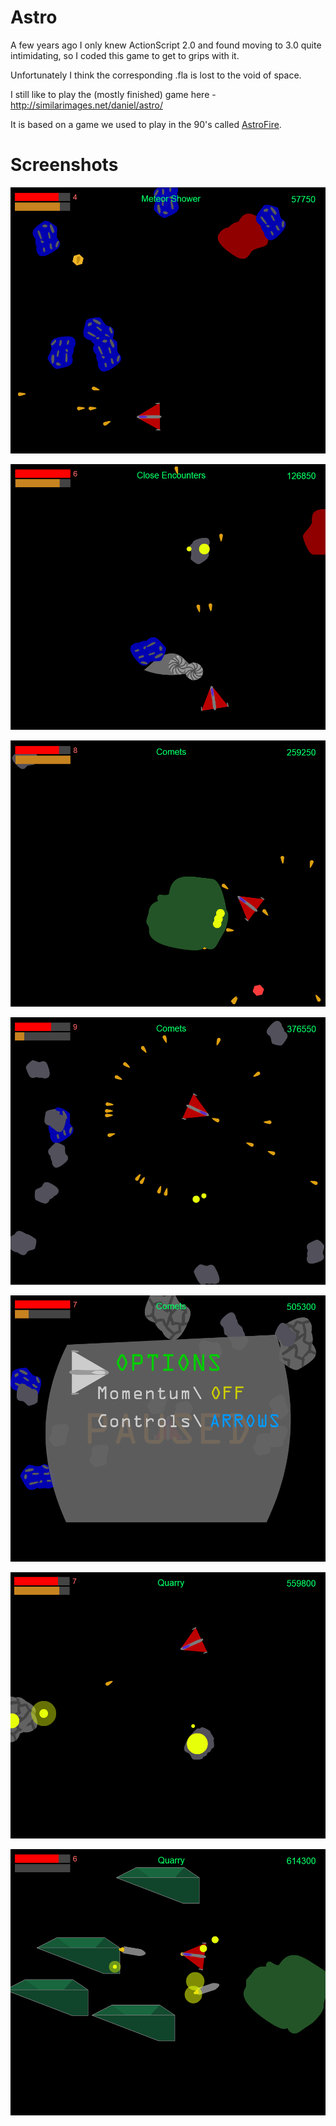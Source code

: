 # Astro

A few years ago I only knew ActionScript 2.0 and found moving to 3.0 quite intimidating, so I coded this game to get to grips with it.

Unfortunately I think the corresponding .fla is lost to the void of space.

I still like to play the (mostly finished) game here - http://similarimages.net/daniel/astro/

It is based on a game we used to play in the 90's called [AstroFire](http://www.ortsoftware.com/af.html).

# Screenshots

![screenshot](screenshots/1.png)

![screenshot](screenshots/2.png)

![screenshot](screenshots/3.png)

![screenshot](screenshots/4.png)

![screenshot](screenshots/5.png)

![screenshot](screenshots/6.png)

![screenshot](screenshots/7.png)